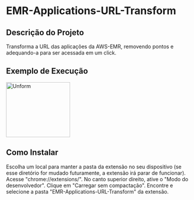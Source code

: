 # EMR-Applications-URL-Transform

## Descrição do Projeto
<p>Transforma a URL das aplicações da AWS-EMR, removendo pontos e adequando-a para ser acessada em um click.</p>

## Exemplo de Execução
<img src="https://storage.googleapis.com/golden-wind/unform/unform.svg" height="150" width="175" alt="Unform" />

## Como Instalar

Escolha um local para manter a pasta da extensão no seu dispositivo (se esse diretório for mudado futuramente, a extensão irá parar de funcionar).
Acesse "chrome://extensions/".
No canto superior direito, ative o "Modo do desenvolvedor".
Clique em "Carregar sem compactação".
Encontre e selecione a pasta "EMR-Applications-URL-Transform" da extensão.